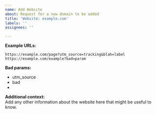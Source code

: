 ```yaml
---
name: Add Website
about: Request for a new domain to be added
title: 'Website: example.com'
labels: ''
assignees: ''

---
```


**Example URLs:**

```
https://example.com/page?utm_source=tracking&blah=label
https://example.com/example?bad=param
```

**Bad params:**

- utm_source
- bad
- 

**Additional context:**  
Add any other information about the website here that might be useful to know.  
